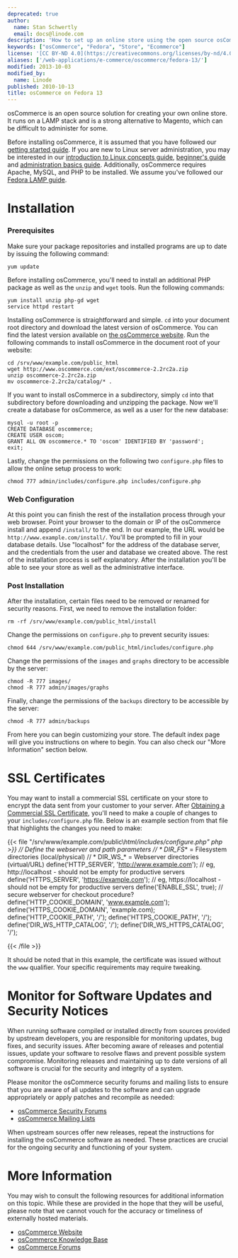 ```yaml
---
deprecated: true
author:
  name: Stan Schwertly
  email: docs@linode.com
description: 'How to set up an online store using the open source osCommerce system on Fedora 13.'
keywords: ["osCommerce", "Fedora", "Store", "Ecommerce"]
license: '[CC BY-ND 4.0](https://creativecommons.org/licenses/by-nd/4.0)'
aliases: ['/web-applications/e-commerce/oscommerce/fedora-13/']
modified: 2013-10-03
modified_by:
  name: Linode
published: 2010-10-13
title: osCommerce on Fedora 13
---
```




osCommerce is an open source solution for creating your own online store. It runs on a LAMP stack and is a strong alternative to Magento, which can be difficult to administer for some.

Before installing osCommerce, it is assumed that you have followed our [getting started guide](/docs/getting-started/). If you are new to Linux server administration, you may be interested in our [introduction to Linux concepts guide](/docs/tools-reference/introduction-to-linux-concepts/), [beginner's guide](/docs/beginners-guide/) and [administration basics guide](/docs/using-linux/administration-basics). Additionally, osCommerce requires Apache, MySQL, and PHP to be installed. We assume you've followed our [Fedora LAMP guide](/docs/lamp-guides/fedora-13/).

# Installation

### Prerequisites

Make sure your package repositories and installed programs are up to date by issuing the following command:

    yum update

Before installing osCommerce, you'll need to install an additional PHP package as well as the `unzip` and `wget` tools. Run the following commands:

    yum install unzip php-gd wget
    service httpd restart

Installing osCommerce is straightforward and simple. `cd` into your document root directory and download the latest version of osCommerce. You can find the latest version available on [the osCommerce website](http://www.oscommerce.com/solutions/downloads). Run the following commands to install osCommerce in the document root of your website:

    cd /srv/www/example.com/public_html
    wget http://www.oscommerce.com/ext/oscommerce-2.2rc2a.zip
    unzip oscommerce-2.2rc2a.zip
    mv oscommerce-2.2rc2a/catalog/* .

If you want to install osCommerce in a subdirectory, simply `cd` into that subdirectory before downloading and unzipping the package. Now we'll create a database for osCommerce, as well as a user for the new database:

    mysql -u root -p
    CREATE DATABASE oscommerce;
    CREATE USER oscom;
    GRANT ALL ON oscommerce.* TO 'oscom' IDENTIFIED BY 'password';
    exit;

Lastly, change the permissions on the following two `configure.php` files to allow the online setup process to work:

    chmod 777 admin/includes/configure.php includes/configure.php

### Web Configuration

At this point you can finish the rest of the installation process through your web browser. Point your browser to the domain or IP of the osCommerce install and append `/install/` to the end. In our example, the URL would be `http://www.example.com/install/`. You'll be prompted to fill in your database details. Use "localhost" for the address of the database server, and the credentials from the user and database we created above. The rest of the installation process is self explanatory. After the installation you'll be able to see your store as well as the administrative interface.

### Post Installation

After the installation, certain files need to be removed or renamed for security reasons. First, we need to remove the installation folder:

    rm -rf /srv/www/example.com/public_html/install

Change the permissions on `configure.php` to prevent security issues:

    chmod 644 /srv/www/example.com/public_html/includes/configure.php

Change the permissions of the `images` and `graphs` directory to be accessible by the server:

    chmod -R 777 images/
    chmod -R 777 admin/images/graphs

Finally, change the permissions of the `backups` directory to be accessible by the server:

    chmod -R 777 admin/backups

From here you can begin customizing your store. The default index page will give you instructions on where to begin. You can also check our "More Information" section below.

# SSL Certificates

You may want to install a commercial SSL certificate on your store to encrypt the data sent from your customer to your server. After [Obtaining a Commercial SSL Certificate](/docs/security/ssl/obtaining-a-commercial-ssl-certificate), you'll need to make a couple of changes to your `includes/configure.php` file. Below is an example section from that file that highlights the changes you need to make:

{{< file "/srv/www/example.com/public\\_html/includes/configure.php" php >}}
// Define the webserver and path parameters
// * DIR_FS_* = Filesystem directories (local/physical)
// * DIR_WS_* = Webserver directories (virtual/URL)
define('HTTP_SERVER', 'http://www.example.com'); // eg, http://localhost - should not be empty for productive servers
define('HTTPS_SERVER', 'https://example.com'); // eg, https://localhost - should not be empty for productive servers
define('ENABLE_SSL', true); // secure webserver for checkout procedure?
define('HTTP_COOKIE_DOMAIN', 'www.example.com');
define('HTTPS_COOKIE_DOMAIN', 'example.com);
define('HTTP_COOKIE_PATH', '/');
define('HTTPS_COOKIE_PATH', '/');
define('DIR_WS_HTTP_CATALOG', '/');
define('DIR_WS_HTTPS_CATALOG', '/');

{{< /file >}}


It should be noted that in this example, the certificate was issued without the `www` qualifier. Your specific requirements may require tweaking.

# Monitor for Software Updates and Security Notices

When running software compiled or installed directly from sources provided by upstream developers, you are responsible for monitoring updates, bug fixes, and security issues. After becoming aware of releases and potential issues, update your software to resolve flaws and prevent possible system compromise. Monitoring releases and maintaining up to date versions of all software is crucial for the security and integrity of a system.

Please monitor the osCommerce security forums and mailing lists to ensure that you are aware of all updates to the software and can upgrade appropriately or apply patches and recompile as needed:

-   [osCommerce Security Forums](http://forums.oscommerce.com/forum/77-security/?s=82fef4edc6197910baa8281a3f82de1b)
-   [osCommerce Mailing Lists](http://oscommerce.list-manage.com/subscribe?u=a5961750a3635e18fdf4bb539&id=10af90c126)

When upstream sources offer new releases, repeat the instructions for installing the osCommerce software as needed. These practices are crucial for the ongoing security and functioning of your system.

# More Information

You may wish to consult the following resources for additional information on this topic. While these are provided in the hope that they will be useful, please note that we cannot vouch for the accuracy or timeliness of externally hosted materials.

- [osCommerce Website](http://www.oscommerce.com/)
- [osCommerce Knowledge Base](http://www.oscommerce.info/)
- [osCommerce Forums](http://forums.oscommerce.com/)



